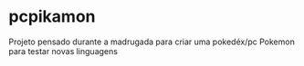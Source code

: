 # pcpikamon

Projeto pensado durante a madrugada para criar uma pokedéx/pc Pokemon para testar novas linguagens
